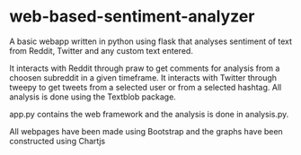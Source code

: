 # web-based-sentiment-analyzer

A basic webapp written in python using flask that analyses sentiment of text from Reddit, Twitter and any custom text entered.

It interacts with Reddit through praw to get comments for analysis from a choosen subreddit in a given timeframe. It interacts with Twitter through tweepy to get tweets from a selected user or from a selected hashtag. All analysis is done using the Textblob package.

app.py contains the web framework and the analysis is done in analysis.py.

All webpages have been made using Bootstrap and the graphs have been constructed using Chartjs
